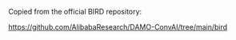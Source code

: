 Copied from the official BIRD repository:

https://github.com/AlibabaResearch/DAMO-ConvAI/tree/main/bird
